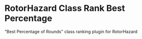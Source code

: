 # RotorHazard Class Rank Best Percentage
 "Best Percentage of Rounds" class ranking plugin for RotorHazard
